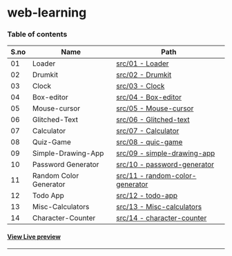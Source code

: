 # web-learning

### Table of contents

S&period;no|Name|Path
-|-|-
01|Loader|[src/01 - Loader](./src/01%20-%20loader/)
02|Drumkit|[src/02 - Drumkit](./src/02%20-%20Drumkit/)
03|Clock|[src/03 - Clock](./src/03%20-%20Clock/)
04|Box-editor|[src/04 - Box-editor](./src/04%20-%20box-editor/)
05|Mouse-cursor|[src/05 - Mouse-cursor](./src/05%20-%20mouse-cursor/)
06|Glitched-Text|[src/06 - Glitched-text](./src/06%20-%20glitched-text/)
07|Calculator|[src/07 - Calculator](./src/07%20-%20calculator/)
08|Quiz-Game|[src/08 - quic-game](./src/08%20-%20quiz-game/)
09|Simple-Drawing-App|[src/09 - simple-drawing-app](./src/09%20-%20simple-drawing-app/)
10|Password Generator|[src/10 - password-generator](./src/10%20-%20password-generator/)
11|Random Color Generator|[src/11 - random-color-generator](./src/11%20-%20random-color-generator/)
12|Todo App|[src/12 - todo-app](./src/12%20-%20todo-app/)
13|Misc-Calculators|[src/13 - Misc-calculators](./src/13%20-%20Misc-calculators/)
14|Character-Counter|[src/14 - character-counter](./src/14%20-%20character-counter/)

#### [View Live preview](https://pallavjain01.github.io/web-learning)

---
